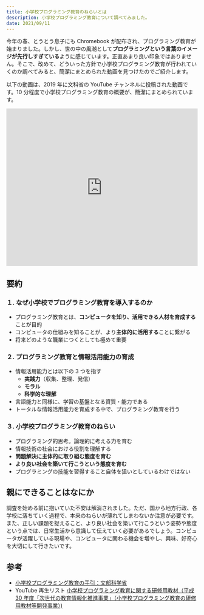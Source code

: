 ```yaml
---
title: 小学校プログラミング教育のねらいとは
description: 小学校プログラミング教育について調べてみました。
date: 2021/09/11
---
```


今年の春、とうとう息子にも Chromebook が配布され、プログラミング教育が始まりました。しかし、世の中の風潮として**プログラミングという言葉のイメージが先行しすぎている**ように感じています。正直あまり良い印象ではありません。そこで、改めて、どういった方針で小学校プログラミング教育が行われていくのか調べてみると、簡潔にまとめられた動画を見つけたのでご紹介します。

以下の動画は、2019 年に文科省の YouTube チャンネルに投稿された動画です。10 分程度で小学校プログラミング教育の概要が、簡潔にまとめられています。

<iframe width="100%" height="415" src="https://www.youtube.com/embed/_fW3iB_1XgM" title="YouTube video player" frameborder="0" allow="accelerometer; autoplay; clipboard-write; encrypted-media; gyroscope; picture-in-picture" allowfullscreen></iframe>
<br>

## 要約

### １. なぜ小学校でプログラミング教育を導入するのか

- プログラミング教育とは、**コンピュータを知り、活用できる人材を育成する**ことが目的
- コンピュータの仕組みを知ることが、より**主体的に活用する**ことに繋がる
- 将来どのような職業につくとしても極めて重要

### ２. プログラミング教育と情報活用能力の育成

- 情報活用能力とは以下の 3 つを指す
  - **実践力**（収集、整理、発信）
  - **モラル**
  - **科学的な理解**
- 言語能力と同様に、学習の基盤となる資質・能力である
- トータルな情報活用能力を育成する中で、プログラミング教育を行う

### ３. 小学校プログラミング教育のねらい

- プログラミング的思考。論理的に考える力を育む
- 情報技術の社会における役割を理解する
- **問題解決に主体的に取り組む態度を育む**
- **より良い社会を築いて行こうという態度を育む**
- プログラミングの技能を習得すること自体を狙いとしているわけではない

## 親にできることはなにか

調査を始める前に抱いていた不安は解消されました。ただ、国から地方行政、各学校に落ちていく過程で、本来のねらいが薄れてしまわないか注意が必要です。また、正しい課題を捉えること、より良い社会を築いて行こうという姿勢や態度という点では、日常生活から意識して伝えていく必要があるでしょう。コンピュータが活躍している現場や、コンピュータに関わる機会を増やし、興味、好奇心を大切にして行きたいです。

## 参考

- [小学校プログラミング教育の手引：文部科学省](https://www.mext.go.jp/a_menu/shotou/zyouhou/detail/1403162.htm)
- YouTube 再生リスト [小学校プログラミング教育に関する研修用教材（平成 30 年度「次世代の教育情報化推進事業」（小学校プログラミング教育の研修用教材等開発事業）)](https://youtube.com/playlist?list=PLGpGsGZ3lmbDT1aiatXSOfKexgsjfzJ1F)
